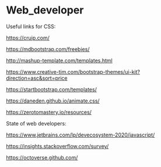# Web_developer

Useful links for CSS:

https://cruip.com/

https://mdbootstrap.com/freebies/

http://mashup-template.com/templates.html

https://www.creative-tim.com/bootstrap-themes/ui-kit?direction=asc&sort=price

https://startbootstrap.com/templates/

https://daneden.github.io/animate.css/

https://zerotomastery.io/resources/

State of web developers:

https://www.jetbrains.com/lp/devecosystem-2020/javascript/

https://insights.stackoverflow.com/survey/

https://octoverse.github.com/


